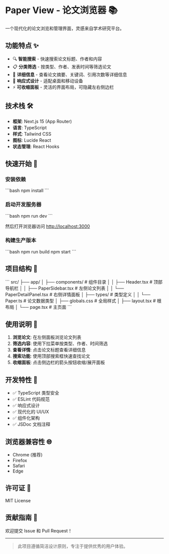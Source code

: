 # Paper View - 论文浏览器 📚

一个现代化的论文浏览和管理界面，灵感来自学术研究平台。

## 功能特点 ✨

- 🔍 **智能搜索** - 快速搜索论文标题、作者和内容
- 📋 **分类筛选** - 按类型、作者、发表时间等筛选论文
- 📖 **详细信息** - 查看论文摘要、关键词、引用次数等详细信息
- 🎯 **响应式设计** - 适配桌面和移动设备
- ⚡ **可收缩面板** - 灵活的界面布局，可隐藏左右侧边栏

## 技术栈 🛠️

- **框架**: Next.js 15 (App Router)
- **语言**: TypeScript
- **样式**: Tailwind CSS
- **图标**: Lucide React
- **状态管理**: React Hooks

## 快速开始 🚀

### 安装依赖

\`\`\`bash
npm install
\`\`\`

### 启动开发服务器

\`\`\`bash
npm run dev
\`\`\`

然后打开浏览器访问 [http://localhost:3000](http://localhost:3000)

### 构建生产版本

\`\`\`bash
npm run build
npm start
\`\`\`

## 项目结构 📁

\`\`\`
src/
├── app/
│ ├── components/ # 组件目录
│ │ ├── Header.tsx # 顶部导航栏
│ │ ├── PaperSidebar.tsx # 左侧论文列表
│ │ └── PaperDetailPanel.tsx # 右侧详情面板
│ ├── types/ # 类型定义
│ │ └── Paper.ts # 论文数据类型
│ ├── globals.css # 全局样式
│ ├── layout.tsx # 根布局
│ └── page.tsx # 主页面
\`\`\`

## 使用说明 📖

1. **浏览论文**: 在左侧面板浏览论文列表
2. **筛选内容**: 使用下拉菜单按类型、作者、时间筛选
3. **查看详情**: 点击论文标题查看详细信息
4. **搜索功能**: 使用顶部搜索框快速查找论文
5. **收缩面板**: 点击侧边栏的箭头按钮收缩/展开面板

## 开发特性 🔧

- ✅ TypeScript 类型安全
- ✅ ESLint 代码规范
- ✅ 响应式设计
- ✅ 现代化的 UI/UX
- ✅ 组件化架构
- ✅ JSDoc 文档注释

## 浏览器兼容性 🌐

- Chrome (推荐)
- Firefox
- Safari
- Edge

## 许可证 📄

MIT License

## 贡献指南 🤝

欢迎提交 Issue 和 Pull Request！

---

> 此项目遵循简洁设计原则，专注于提供优秀的用户体验。
